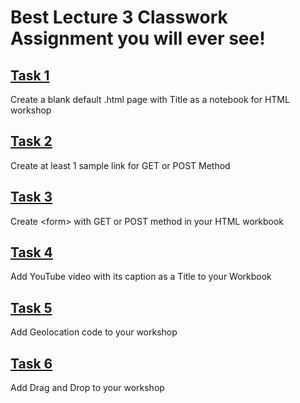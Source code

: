 # Best Lecture 3 Classwork Assignment you will ever see!

<h2><a href="https://github.com/RedWideWeb/_html_workshop/commit/4ebf77d50bfb3d67d28d87b23dc2d178fb3571fe">Task 1</a></h2>
<p>Create a blank default .html page with Title as a notebook for HTML workshop</p>

<h2><a href="https://github.com/RedWideWeb/_html_workshop/commit/4bfaeba613eac02b9af64c38ae0eec1c7bede73b">Task 2</a></h2>
<p>Create at least 1 sample link for GET or POST Method</p>

<h2><a href="https://github.com/RedWideWeb/_html_workshop/commit/4bfaeba613eac02b9af64c38ae0eec1c7bede73b">Task 3</a></h2>
<p>Create &lt;form&gt; with GET or POST method in your HTML workbook</p>

<h2><a href="https://github.com/RedWideWeb/_html_workshop/commit/f7ae0082e10046f06aa2e8f1e2ed7791974e4c23">Task 4</a></h2>
<p>Add YouTube video with its caption as a Title to your Workbook</p>

<h2><a href="https://github.com/RedWideWeb/_html_workshop/commit/c3439725a232f37be1e4c92902e818cb4d4de319">Task 5</a></h2>
<p>Add Geolocation code to your workshop</p>

<h2><a href="https://github.com/RedWideWeb/_html_workshop/commit/6a3869b2fc60fe7af26dc86eda1a03c644a6332d">Task 6</a></h2>
<p>Add Drag and Drop to your workshop</p>
